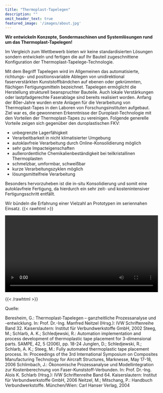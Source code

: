 ```yaml
---
title: "Thermoplast-Tapelegen"
description: ""
omit_header_text: true
featured_image: '/images/about.jpg'
---
```

**Wir entwickeln Konzepte, Sondermaschinen und Systemlösungen rund um das Thermoplast-Tapelegen!**

Im Vergleich zum Wettbewerb bieten wir keine standardisierten Lösungen sondern entwickeln und fertigen die auf Ihr Bauteil zugeschnittene Konfiguration der Thermoplast-Tapelege-Technologie.

Mit dem Begriff Tapelegen wird im Allgemeinen das automatisierte, richtungs- und positionsvariable Ablegen von unidirektional faserverstärkten Kunststoffbändchen auf ebenen oder gekrümmten, flächigen Fertigungsmitteln bezeichnet. Tapelegen ermöglicht die Herstellung strukturell beanspruchter Bauteile. Auch lokale Verstärkungen oder lastpfadgerechte Faserablage sind bereits realisiert worden.
Anfang der 80er-Jahre wurden erste Anlagen für die Verarbeitung von Thermoplast-Tapes in den Laboren von Forschungsinstituten aufgebaut. Ziel war es, die gewonnenen Erkenntnisse der Duroplast-Technologie mit den Vorteilen der Thermoplast-Tapes zu vereinigen. Folgende generelle Vorteile zeigen sich gegenüber den duroplastischen FKV:

* unbegrenzte Lagerfähigkeit
* Verarbeitbarkeit in nicht klimatisierter Umgebung
* autoklavfreie Verarbeitung durch Online-Konsolidierung möglich
* sehr gute Impacteigenschaften
* außerordentliche Chemikalienbeständigkeit bei teilkristallinen Thermoplasten
* schmelzbar, umformbar, schweißbar
* kurze Verarbeitungszyklen möglich
* lösungsmittelfreie Verarbeitung  

Besonders hervorzuheben ist die in-situ Konsolidierung und somit eine autoklavfreie Fertigung, da hierdurch ein sehr zeit- und kostenintensiver Fertigungsschritt entfällt.

Wir bündeln die Erfahrung einer Vielzahl an Prototypen im seriennahen Einsatz.
{{< rawhtml >}} 

<video width=100% controls>
    <source src="/videos/e.webm" type="video/webm">
    Your browser does not support the video tag.  
</video>

{{< /rawhtml >}}

Quelle:  

Beresheim, G.: Thermoplast-Tapelegen – ganzheitliche Prozessanalyse und -entwicklung. In: Prof. Dr.-Ing. Manfred Neitzel (Hrsg.): IVW Schriftenreihe Band 32. Kaiserslautern: Institut für Verbundwerkstoffe GmbH, 2002
Steeg, M.; Schlarb, A. K.; Schledjewski, R.: Automation implementation and process development of thermoplastic tape placement for 3-dimensional parts. SAMPE, 42, 5 (2006), pp. 18-24
Junglen, D.; Schledjewski, R.; Schlarb, A. K.; Steeg, M.: Fully automated thermoplastic tape placement process. In: Proceedings of the 3rd International Symposium on Composites Manufacturing Technology for Aircraft Structures, Marknesse, May 17-18, 2006
Schlimbach, J.: Ökonomische Prozessanalyse und Modellintegration zur Kostenberechnung von Faser-Kunststoff-Verbunden. In: Prof. Dr.-Ing. Alois K. Schlarb (Hrsg.): IVW Schriftenreihe Band 64. Kaiserslautern: Institut für Verbundwerkstoffe GmbH, 2006
Neitzel, M.; Mitschang, P.: Handbuch Verbundwerkstoffe. München/Wien: Carl Hanser Verlag, 2004